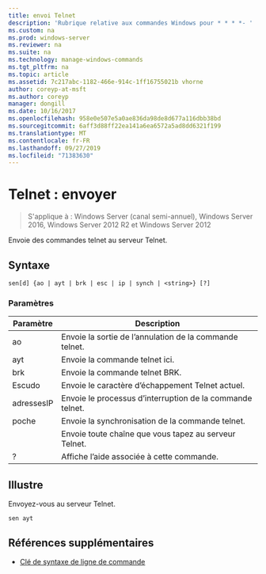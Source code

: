 ```yaml
---
title: envoi Telnet
description: 'Rubrique relative aux commandes Windows pour * * * *- '
ms.custom: na
ms.prod: windows-server
ms.reviewer: na
ms.suite: na
ms.technology: manage-windows-commands
ms.tgt_pltfrm: na
ms.topic: article
ms.assetid: 7c217abc-1182-466e-914c-1ff16755021b vhorne
author: coreyp-at-msft
ms.author: coreyp
manager: dongill
ms.date: 10/16/2017
ms.openlocfilehash: 958e0e507e5a0ae836da98de8d677a116dbb38bd
ms.sourcegitcommit: 6aff3d88ff22ea141a6ea6572a5ad8dd6321f199
ms.translationtype: MT
ms.contentlocale: fr-FR
ms.lasthandoff: 09/27/2019
ms.locfileid: "71383630"
---
```

# <a name="telnet-send"></a>Telnet : envoyer

>S'applique à : Windows Server (canal semi-annuel), Windows Server 2016, Windows Server 2012 R2 et Windows Server 2012

Envoie des commandes telnet au serveur Telnet.   
## <a name="syntax"></a>Syntaxe  
```  
sen[d] {ao | ayt | brk | esc | ip | synch | <string>} [?]  
```  
### <a name="parameters"></a>Paramètres  

| Paramètre |                     Description                      |
|-----------|------------------------------------------------------|
|    ao     |       Envoie la sortie de l’annulation de la commande telnet.        |
|    ayt    |       Envoie la commande telnet ici.       |
|    brk    |            Envoie la commande telnet BRK.            |
|    Escudo    |      Envoie le caractère d’échappement Telnet actuel.      |
|    adressesIP     |     Envoie le processus d’interruption de la commande telnet.     |
|   poche   |           Envoie la synchronisation de la commande telnet.           |
| <string>  | Envoie toute chaîne que vous tapez au serveur Telnet. |
|     ?     |     Affiche l’aide associée à cette commande.      |

## <a name="BKMK_Examples"></a>Illustre  
Envoyez-vous au serveur Telnet.  
```  
sen ayt  
```  
## <a name="additional-references"></a>Références supplémentaires  
-   [Clé de syntaxe de ligne de commande](command-line-syntax-key.md)  
